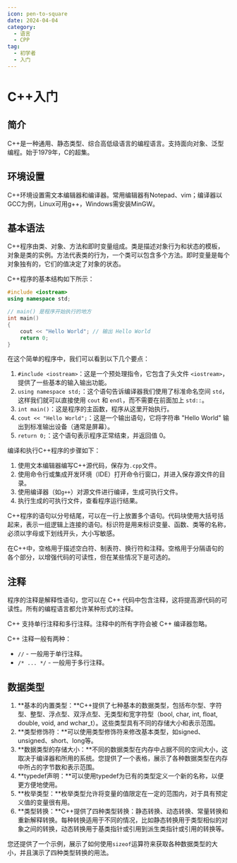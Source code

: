 ```yaml
---
icon: pen-to-square
date: 2024-04-04
category:
  - 语言
  - CPP
tag:
  - 初学者
  - 入门
---
```


# C++入门

## 简介
C++是一种通用、静态类型、综合高低级语言的编程语言。支持面向对象、泛型编程。始于1979年，C的超集。

## 环境设置
C++环境设置需文本编辑器和编译器。常用编辑器有Notepad、vim；编译器以GCC为例，Linux可用g++，Windows需安装MinGW。

## 基本语法
C++程序由类、对象、方法和即时变量组成。类是描述对象行为和状态的模板，对象是类的实例。方法代表类的行为，一个类可以包含多个方法。即时变量是每个对象独有的，它们的值决定了对象的状态。

C++程序的基本结构如下所示：

```c++
#include <iostream>
using namespace std;

// main() 是程序开始执行的地方
int main()
{
    cout << "Hello World"; // 输出 Hello World
    return 0;
}
```

在这个简单的程序中，我们可以看到以下几个要点：

1. `#include <iostream>`：这是一个预处理指令，它包含了头文件 `<iostream>`，提供了一些基本的输入输出功能。
2. `using namespace std;`：这个语句告诉编译器我们使用了标准命名空间 `std`，这样我们就可以直接使用 `cout` 和 `endl`，而不需要在前面加上 `std::`。
3. `int main()`：这是程序的主函数，程序从这里开始执行。
4. `cout << "Hello World";`：这是一个输出语句，它将字符串 "Hello World" 输出到标准输出设备（通常是屏幕）。
5. `return 0;`：这个语句表示程序正常结束，并返回值 0。

编译和执行C++程序的步骤如下：

1. 使用文本编辑器编写C++源代码，保存为`.cpp`文件。
2. 使用命令行或集成开发环境（IDE）打开命令行窗口，并进入保存源文件的目录。
3. 使用编译器（如`g++`）对源文件进行编译，生成可执行文件。
4. 执行生成的可执行文件，查看程序运行结果。

C++程序的语句以分号结尾，可以在一行上放置多个语句。代码块使用大括号括起来，表示一组逻辑上连接的语句。标识符是用来标识变量、函数、类等的名称，必须以字母或下划线开头，大小写敏感。

在C++中，空格用于描述空白符、制表符、换行符和注释。空格用于分隔语句的各个部分，以增强代码的可读性，但在某些情况下是可选的。

## 注释

程序的注释是解释性语句，您可以在 C++ 代码中包含注释，这将提高源代码的可读性。所有的编程语言都允许某种形式的注释。

C++ 支持单行注释和多行注释。注释中的所有字符会被 C++ 编译器忽略。

C++ 注释一般有两种：

- `//` - 一般用于单行注释。
- `/* ... */` - 一般用于多行注释。

## 数据类型

1. **基本的内置类型：**C++提供了七种基本的数据类型，包括布尔型、字符型、整型、浮点型、双浮点型、无类型和宽字符型（bool, char, int, float, double, void, and wchar_t）。这些类型具有不同的存储大小和表示范围。
2. **类型修饰符：**可以使用类型修饰符来修改基本类型，如signed、unsigned、short、long等。
3. **数据类型的存储大小：**不同的数据类型在内存中占据不同的空间大小，这取决于编译器和所用的系统。您提供了一个表格，展示了各种数据类型在内存中所占的字节数和表示范围。
4. **typedef声明：**可以使用typedef为已有的类型定义一个新的名称，以便更方便地使用。
5. **枚举类型：**枚举类型允许将变量的值限定在一定的范围内，对于具有预定义值的变量很有用。
6. **类型转换：**C++提供了四种类型转换：静态转换、动态转换、常量转换和重新解释转换。每种转换适用于不同的情况，比如静态转换用于类型相似的对象之间的转换，动态转换用于基类指针或引用到派生类指针或引用的转换等。

您还提供了一个示例，展示了如何使用`sizeof`运算符来获取各种数据类型的大小，并且演示了四种类型转换的用法。